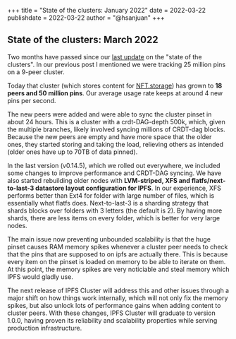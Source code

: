 +++
title = "State of the clusters: January 2022"
date = 2022-03-22
publishdate = 2022-03-22
author = "@hsanjuan"
+++

## State of the clusters: March 2022

Two months have passed since our [last update](state-of-the-clusters-jan-2022)
on the "state of the clusters". In our previous post I mentioned we were
tracking 25 million pins on a 9-peer cluster.

Today that cluster (which stores content for
[NFT.storage](https://nft.storage)) has grown to **18 peers and 50 million
pins**. Our average usage rate keeps at around 4 new pins per second.

The new peers were added and were able to sync the cluster pinset in about 24
hours. This is a cluster with a crdt-DAG-depth 500k, which, given the multiple
branches, likely involved syncing millions of CRDT-dag blocks. Because the new
peers are empty and have more space that the older ones, they started storing
and taking the load, relieving others as intended (older ones have up to 70TB
of data pinned).

In the last version (v0.14.5), which we rolled out everywhere, we included
some changes to improve performance and CRDT-DAG syncing. We have also started
rebuilding older nodes with **LVM-striped, XFS and flatfs/next-to-last-3
datastore layout configuration for IPFS**. In our experience, XFS performs
better than Ext4 for folder with large number of files, which is essentially
what flatfs does. Next-to-last-3 is a sharding strategy that shards blocks
over folders with 3 letters (the default is 2). By having more shards, there
are less items on every folder, which is better for very large nodes.

The main issue now preventing unbounded scalability is that the huge pinset
causes RAM memory spikes whenever a cluster peer needs to check that the pins
that are supposed to on ipfs are actually there. This is because every item on
the pinset is loaded on memory to be able to iterate on them. At this point,
the memory spikes are very noticiable and steal memory which IPFS would gladly
use.

The next release of IPFS Cluster will address this and other issues through a
major shift on how things work internally, which will not only fix the memory
spikes, but also unlock lots of performance gains when adding content to
cluster peers. With these changes, IPFS Cluster will graduate to
version 1.0.0, having proven its reliability and scalability properties while
serving production infrastructure.
